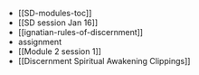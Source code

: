 - [[SD-modules-toc]]
- [[SD session Jan 16]]
- [[ignatian-rules-of-discernment]]
- assignment 
- [[Module 2 session 1]]
- [[Discernment Spiritual Awakening Clippings]]
